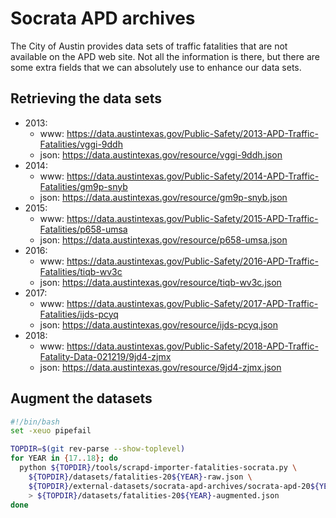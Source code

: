 # Socrata APD archives

The City of Austin provides data sets of traffic fatalities that are not available on the APD web site. Not all the information is there, but there are some extra fields that we can absolutely use to enhance our data sets.

## Retrieving the data sets

* 2013:
  * www: <https://data.austintexas.gov/Public-Safety/2013-APD-Traffic-Fatalities/vggi-9ddh>
  * json: <https://data.austintexas.gov/resource/vggi-9ddh.json>
* 2014:
  * www: <https://data.austintexas.gov/Public-Safety/2014-APD-Traffic-Fatalities/gm9p-snyb>
  * json: <https://data.austintexas.gov/resource/gm9p-snyb.json>
* 2015:
  * www: <https://data.austintexas.gov/Public-Safety/2015-APD-Traffic-Fatalities/p658-umsa>
  * json: <https://data.austintexas.gov/resource/p658-umsa.json>
* 2016:
  * www: <https://data.austintexas.gov/Public-Safety/2016-APD-Traffic-Fatalities/tiqb-wv3c>
  * json: <https://data.austintexas.gov/resource/tiqb-wv3c.json>
* 2017:
  * www: <https://data.austintexas.gov/Public-Safety/2017-APD-Traffic-Fatalities/ijds-pcyq>
  * json: <https://data.austintexas.gov/resource/ijds-pcyq.json>
* 2018:
  * www: <https://data.austintexas.gov/Public-Safety/2018-APD-Traffic-Fatality-Data-021219/9jd4-zjmx>
  * json: <https://data.austintexas.gov/resource/9jd4-zjmx.json>

## Augment the datasets

```bash
#!/bin/bash
set -xeuo pipefail

TOPDIR=$(git rev-parse --show-toplevel)
for YEAR in {17..18}; do
  python ${TOPDIR}/tools/scrapd-importer-fatalities-socrata.py \
    ${TOPDIR}/datasets/fatalities-20${YEAR}-raw.json \
    ${TOPDIR}/external-datasets/socrata-apd-archives/socrata-apd-20${YEAR}.json \
    > ${TOPDIR}/datasets/fatalities-20${YEAR}-augmented.json
done
```


